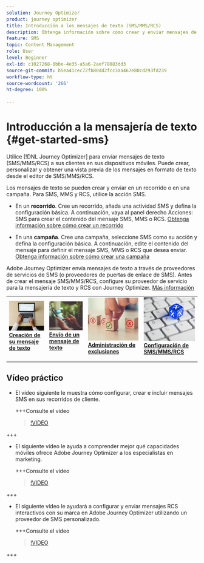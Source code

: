```yaml
---
solution: Journey Optimizer
product: journey optimizer
title: Introducción a los mensajes de texto (SMS/MMS/RCS)
description: Obtenga información sobre cómo crear y enviar mensajes de texto en Journey Optimizer
feature: SMS
topic: Content Management
role: User
level: Beginner
exl-id: c1027268-0bbe-4e35-a5a6-2aef78083dd3
source-git-commit: b5ea41cec72fb80dd2fcc3aa467e80cd293fd239
workflow-type: ht
source-wordcount: '266'
ht-degree: 100%

---
```


# Introducción a la mensajería de texto {#get-started-sms}

Utilice [!DNL Journey Optimizer] para enviar mensajes de texto (SMS/MMS/RCS) a sus clientes en sus dispositivos móviles. Puede crear, personalizar y obtener una vista previa de los mensajes en formato de texto desde el editor de SMS/MMS/RCS.

Los mensajes de texto se pueden crear y enviar en un recorrido o en una campaña. Para SMS, MMS y RCS, utilice la acción SMS.

* En un **recorrido**. Cree un recorrido, añada una actividad SMS y defina la configuración básica. A continuación, vaya al panel derecho Acciones: SMS para crear el contenido del mensaje SMS, MMS o RCS. [Obtenga información sobre cómo crear un recorrido](../building-journeys/journey-gs.md)

* En una **campaña**. Cree una campaña, seleccione SMS como su acción y defina la configuración básica. A continuación, edite el contenido del mensaje para definir el mensaje SMS, MMS o RCS que desea enviar. [Obtenga información sobre cómo crear una campaña](../campaigns/create-campaign.md#configure)

Adobe Journey Optimizer envía mensajes de texto a través de proveedores de servicios de SMS (o proveedores de puertas de enlace de SMS). Antes de crear el mensaje SMS/MMS/RCS, configure su proveedor de servicio para la mensajería de texto y RCS con Journey Optimizer. [Más información](sms-configuration.md)

<table style="table-layout:fixed"><tr style="border: 0;">
<td>
<a href="create-sms.md">
<img alt="Posible cliente" src="../assets/do-not-localize/sms-create.jpeg">
</a>
<div><a href="create-sms.md"><strong>Creación de su mensaje de texto</strong>
</div>
<p>
</td>
<td>
<a href="send-sms.md">
<img alt="Poco frecuente" src="../assets/do-not-localize/sms-sending.jpg">
</a>
<div>
<a href="send-sms.md"><strong>Envío de un mensaje de texto</strong></a>
</div>
<p></td>
<td>
<a href="sms-opt-out.md">
<img alt="Validación" src="../assets/do-not-localize/sms-opt-out.jpg">
</a>
<div>
<a href="sms-opt-out.md"><strong>Administración de exclusiones</strong></a>
</div>
<p>
</td>
<td>
<a href="sms-configuration.md">
<img alt="Validación" src="../assets/do-not-localize/sms-config.jpg">
</a>
<div>
<a href="sms-configuration.md"><strong>Configuración de SMS/MMS/RCS</strong></a>
</div>
<p>
</td>
</tr></table>

## Vídeo práctico

* El vídeo siguiente le muestra cómo configurar, crear e incluir mensajes SMS en sus recorridos de cliente.

  +++Consulte el vídeo

  >[!VIDEO](https://video.tv.adobe.com/v/3422693?learn=on&captions=spa)

+++

* El siguiente vídeo le ayuda a comprender mejor qué capacidades móviles ofrece Adobe Journey Optimizer a los especialistas en marketing.


  +++Consulte el vídeo

  >[!VIDEO](https://video.tv.adobe.com/v/3430377?quality=12&learn=on&captions=spa)

+++

* El siguiente vídeo le ayudará a configurar y enviar mensajes RCS interactivos con su marca en Adobe Journey Optimizer utilizando un proveedor de SMS personalizado.


  +++Consulte el vídeo

  >[!VIDEO](https://video.tv.adobe.com/v/3464758?captions=spa)

+++